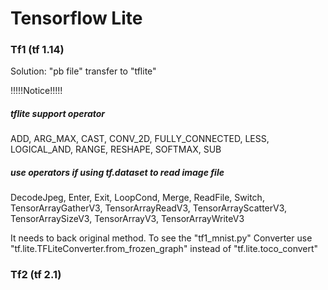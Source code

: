 # Tensorflow Lite  
### Tf1 (tf 1.14)  
Solution: "pb file" transfer to "tflite"   
  
!!!!!Notice!!!!!  
##### tflite support operator  
ADD, ARG_MAX, CAST, CONV_2D, FULLY_CONNECTED, LESS, LOGICAL_AND, RANGE, RESHAPE, SOFTMAX, SUB  
##### use operators if using tf.dataset to read image file
DecodeJpeg, Enter, Exit, LoopCond, Merge, ReadFile, Switch, TensorArrayGatherV3, TensorArrayReadV3, TensorArrayScatterV3, TensorArraySizeV3, TensorArrayV3, TensorArrayWriteV3  
  
It needs to back original method.  To see the "tf1_mnist.py"
Converter use "tf.lite.TFLiteConverter.from_frozen_graph" instead of "tf.lite.toco_convert"
  
  
### Tf2 (tf 2.1)  
